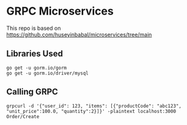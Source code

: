 # GRPC Microservices

This repo is based on https://github.com/huseyinbabal/microservices/tree/main

## Libraries Used

```
go get -u gorm.io/gorm
go get -u gorm.io/driver/mysql
```

## Calling GRPC 

```
grpcurl -d '{"user_id": 123, "items": [{"productCode": "abc123", "unit_price":100.0, "quantity":2}]}' -plaintext localhost:3000 Order/Create
```

